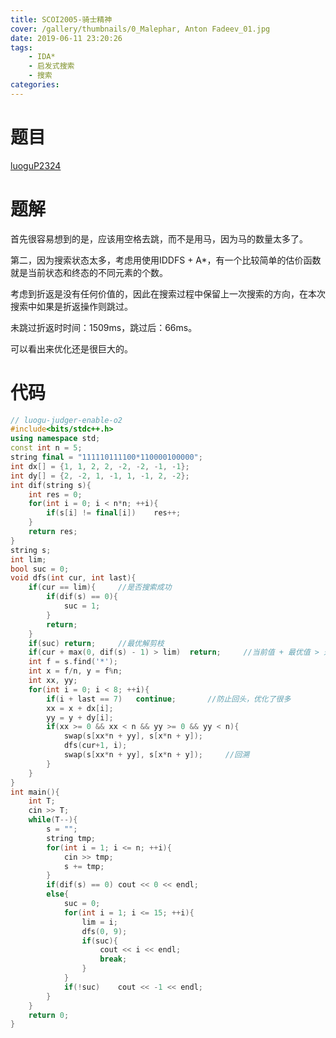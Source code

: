 ```yaml
---
title: SCOI2005-骑士精神
cover: /gallery/thumbnails/0_Malephar, Anton Fadeev_01.jpg
date: 2019-06-11 23:20:26
tags: 
    - IDA*
    - 启发式搜索
    - 搜索
categories: 
---
```


# 题目

[luoguP2324](https://www.luogu.org/problemnew/show/P2324)

<!--more-->

# 题解

首先很容易想到的是，应该用空格去跳，而不是用马，因为马的数量太多了。

第二，因为搜索状态太多，考虑用使用IDDFS + A*，有一个比较简单的估价函数就是当前状态和终态的不同元素的个数。

考虑到折返是没有任何价值的，因此在搜索过程中保留上一次搜索的方向，在本次搜索中如果是折返操作则跳过。

未跳过折返时时间：1509ms，跳过后：66ms。

可以看出来优化还是很巨大的。

# 代码

~~~c++
// luogu-judger-enable-o2
#include<bits/stdc++.h>
using namespace std;
const int n = 5;
string final = "111110111100*110000100000";
int dx[] = {1, 1, 2, 2, -2, -2, -1, -1};
int dy[] = {2, -2, 1, -1, 1, -1, 2, -2};
int dif(string s){
    int res = 0;
    for(int i = 0; i < n*n; ++i){
        if(s[i] != final[i])	res++;
    }
    return res;
}
string s;
int lim;
bool suc = 0;
void dfs(int cur, int last){
    if(cur == lim){		//是否搜索成功
        if(dif(s) == 0){
            suc = 1;
        }
        return;
    }
    if(suc)	return;		//最优解剪枝
    if(cur + max(0, dif(s) - 1) > lim)	return;		//当前值 + 最优值 > 迭代深度	
    int f = s.find('*');
    int x = f/n, y = f%n;
    int xx, yy;
    for(int i = 0; i < 8; ++i){
        if(i + last == 7)	continue;		//防止回头，优化了很多
        xx = x + dx[i];
        yy = y + dy[i];
        if(xx >= 0 && xx < n && yy >= 0 && yy < n){
            swap(s[xx*n + yy], s[x*n + y]);
            dfs(cur+1, i);
            swap(s[xx*n + yy], s[x*n + y]);		//回溯
        }
    }
}
int main(){
    int T;
    cin >> T;
    while(T--){
        s = "";
        string tmp;
        for(int i = 1; i <= n; ++i){
            cin >> tmp;
            s += tmp;
        }
        if(dif(s) == 0)	cout << 0 << endl;
        else{
            suc = 0;
            for(int i = 1; i <= 15; ++i){
                lim = i;
                dfs(0, 9);
                if(suc){
                    cout << i << endl;
                    break;
                }
            }
            if(!suc)	cout << -1 << endl;
        }
    }
    return 0;
}
~~~

